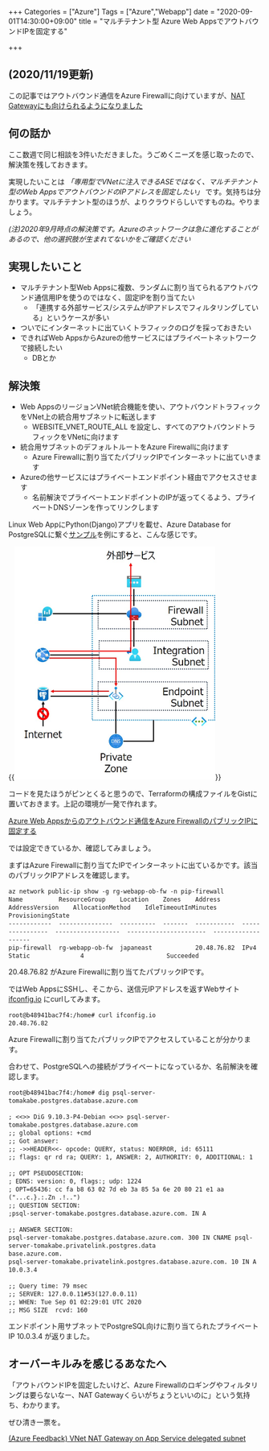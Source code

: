 +++
Categories = ["Azure"]
Tags = ["Azure","Webapp"]
date = "2020-09-01T14:30:00+09:00"
title = "マルチテナント型 Azure Web AppsでアウトバウンドIPを固定する"

+++

## (2020/11/19更新)
この記事ではアウトバウンド通信をAzure Firewallに向けていますが、[NAT Gatewayにも向けられるようになりました](https://azure.github.io/AppService/2020/11/15/web-app-nat-gateway.html)

## 何の話か

ここ数週で同じ相談を3件いただきました。うごめくニーズを感じ取ったので、解決策を残しておきます。

実現したいことは *「専用型でVNetに注入できるASEではなく、マルチテナント型のWeb AppsでアウトバウンドのIPアドレスを固定したい」* です。気持ちは分かります。マルチテナント型のほうが、よりクラウドらしいですものね。やりましょう。

*(注)2020年9月時点の解決策です。Azureのネットワークは急に進化することがあるので、他の選択肢が生まれてないかをご確認ください*

## 実現したいこと

* マルチテナント型Web Appsに複数、ランダムに割り当てられるアウトバウンド通信用IPを使うのではなく、固定IPを割り当てたい
  * 「連携する外部サービス/システムがIPアドレスでフィルタリングしている」というケースが多い
* ついでにインターネットに出ていくトラフィックのログを採っておきたい
* できればWeb AppsからAzureの他サービスにはプライベートネットワークで接続したい
  * DBとか

## 解決策

* Web AppsのリージョンVNet統合機能を使い、アウトバウンドトラフィックをVNet上の統合用サブネットに転送します
  * WEBSITE_VNET_ROUTE_ALL を設定し、すべてのアウトバウンドトラフィックをVNetに向けます
* 統合用サブネットのデフォルトルートをAzure Firewallに向けます
  * Azure Firewallに割り当てたパブリックIPでインターネットに出ていきます
* Azureの他サービスにはプライベートエンドポイント経由でアクセスさせます
  * 名前解決でプライベートエンドポイントのIPが返ってくるよう、プライベートDNSゾーンを作ってリンクします

Linux Web AppにPython(Django)アプリを載せ、Azure Database for PostgreSQLに繋ぐ[サンプル](https://docs.microsoft.com/ja-jp/azure/app-service/tutorial-python-postgresql-app?tabs=bash%2Cclone)を例にすると、こんな感じです。

{{<img src="https://raw.githubusercontent.com/ToruMakabe/Images/master/wa-ob-fw.jpg?raw=true" width="400">}}


コードを見たほうがピンとくると思うので、Terraformの構成ファイルをGistに置いておきます。上記の環境が一発で作れます。

[Azure Web Appsからのアウトバウンド通信をAzure FirewallのパブリックIPに固定する](https://gist.github.com/ToruMakabe/e5a41dd51bc998a975a91aba148f55d9)

では設定できているか、確認してみましょう。

まずはAzure Firewallに割り当てたIPでインターネットに出ているかです。該当のパブリックIPアドレスを確認します。

```
az network public-ip show -g rg-webapp-ob-fw -n pip-firewall
Name          ResourceGroup    Location    Zones    Address      AddressVersion    AllocationMethod    IdleTimeoutInMinutes    ProvisioningState
------------  ---------------  ----------  -------  -----------  ----------------  ------------------  ----------------------  -------------------
pip-firewall  rg-webapp-ob-fw  japaneast            20.48.76.82  IPv4              Static              4                       Succeeded
```

20.48.76.82 がAzure Firewallに割り当てたパブリックIPです。

ではWeb AppsにSSHし、そこから、送信元IPアドレスを返すWebサイト [ifconfig.io](http://ifconfig.io/) にcurlしてみます。

```
root@b48941bac7f4:/home# curl ifconfig.io
20.48.76.82
```

Azure Firewallに割り当てたパブリックIPでアクセスしていることが分かります。

合わせて、PostgreSQLへの接続がプライベートになっているか、名前解決を確認します。

```
root@b48941bac7f4:/home# dig psql-server-tomakabe.postgres.database.azure.com

; <<>> DiG 9.10.3-P4-Debian <<>> psql-server-tomakabe.postgres.database.azure.com
;; global options: +cmd
;; Got answer:
;; ->>HEADER<<- opcode: QUERY, status: NOERROR, id: 65111
;; flags: qr rd ra; QUERY: 1, ANSWER: 2, AUTHORITY: 0, ADDITIONAL: 1

;; OPT PSEUDOSECTION:
; EDNS: version: 0, flags:; udp: 1224
; OPT=65436: cc fa b8 63 02 7d eb 3a 85 5a 6e 20 80 21 e1 aa ("...c.}.:.Zn .!..")
;; QUESTION SECTION:
;psql-server-tomakabe.postgres.database.azure.com. IN A

;; ANSWER SECTION:
psql-server-tomakabe.postgres.database.azure.com. 300 IN CNAME psql-server-tomakabe.privatelink.postgres.data
base.azure.com.
psql-server-tomakabe.privatelink.postgres.database.azure.com. 10 IN A 10.0.3.4

;; Query time: 79 msec
;; SERVER: 127.0.0.11#53(127.0.0.11)
;; WHEN: Tue Sep 01 02:29:01 UTC 2020
;; MSG SIZE  rcvd: 160

```

エンドポイント用サブネットでPostgreSQL向けに割り当てられたプライベートIP 10.0.3.4 が返りました。

## オーバーキルみを感じるあなたへ

「アウトバウンドIPを固定したいけど、Azure Firewallのロギングやフィルタリングは要らないなー、NAT Gatewayくらいがちょうといいのに」という気持ち、わかります。

ぜひ清き一票を。

[(Azure Feedback) VNet NAT Gateway on App Service delegated subnet](https://feedback.azure.com/forums/169385-web-apps/suggestions/40129801-vnet-nat-gateway-on-app-service-delegated-subnet)
